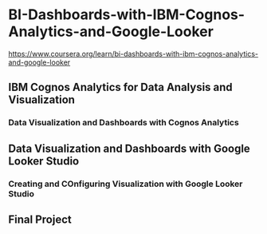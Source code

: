 # BI-Dashboards-with-IBM-Cognos-Analytics-and-Google-Looker
https://www.coursera.org/learn/bi-dashboards-with-ibm-cognos-analytics-and-google-looker

## IBM Cognos Analytics for Data Analysis and Visualization

### Data Visualization and Dashboards with Cognos Analytics 



## Data Visualization and Dashboards with Google Looker Studio

### Creating and COnfiguring Visualization with Google Looker Studio



## Final Project
